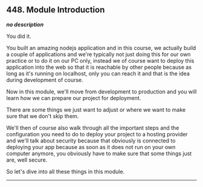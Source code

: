 ## 448. Module Introduction

<strong><em>no description</em></strong>

You did it. 

You built an amazing nodejs application and in this course, we actually build a
couple of applications and we're typically not just doing this for our own
practice or to do it on our PC only, instead we of course want to deploy this
application into the web so that it is reachable by other people because as long
as it's running on localhost, only you can reach it and that is the idea during
development of course. 

Now in this module, we'll move from development to production and you will learn
how we can prepare our project for deployment. 

There are some things we just want to adjust or where we want to make sure that
we don't skip them. 

We'll then of course also walk through all the important steps and the
configuration you need to do to deploy your project to a hosting provider and
we'll talk about security because that obviously is connected to deploying your
app because as soon as it does not run on your own computer anymore, you
obviously have to make sure that some things just are, well secure. 

So let's dive into all these things in this module. 

---